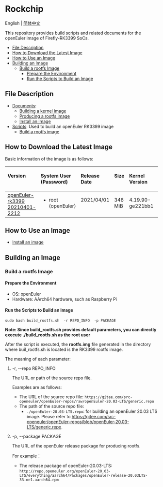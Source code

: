 # Rockchip

English | [简体中文](./README.md)

This repository provides build scripts and related documents for the openEuler image of Firefly-RK3399 SoCs.

<!-- TOC -->
- [File Description](#file-description)
- [How to Download the Latest Image](#how-to-download-the-latest-image)
- [How to Use an Image](#how-to-use-an-image)
- [Building an Image](#building-an-image)
  - [Build a rootfs Image](#build-a-rootfs-image)
    - [Prepare the Environment](#prepare-the-environment)
    - [Run the Scripts to Build an Image](#run-the-scripts-to-build-an-image)
<!-- /TOC -->

## File Description

- [Documents](./documents/):
  - [Building a kernel image](documents/编译内核镜像.md)
  - [Producing a rootfs image](documents/rootfs制作.md)
  - [Install an image](documents/刷写镜像.md)
- [Scripts](./scripts): Used to build an openEuler RK3399 image
  - [Build a rootfs image](scripts/build_rootfs.sh)

## How to Download the Latest Image

Basic information of the image is as follows:

<table><thead align="left"><tr>
<th class="cellrowborder" valign="top" width="10%"><p><strong>Version</strong></p></th>
<th class="cellrowborder" valign="top" width="10%"><p><strong>System User (Password)</strong></p></th>
<th class="cellrowborder" valign="top" width="10%"><p><strong>Release Date</strong></p></th>
<th class="cellrowborder" valign="top" width="10%"><p><strong>Size</strong></p></th>
<th class="cellrowborder" valign="top" width="10%"><p><strong>Kernel Version</strong></p></th>
<th class="cellrowborder" valign="top" width="10%"><p><strong>Repository of rootfs</strong></p></th>
</tr></thead>
<tbody><tr>
<td class="cellrowborder" valign="top" width="10%"><a href="https://isrc.iscas.ac.cn/eulixos/repo/others/openeuler-rk3399/FIREFLY-RK3399-BUILDROOT-GPT-20210401-2212.tar.gz">openEuler-rk3399 20210401-2212 </a></td>
<td class="cellrowborder" valign="top" width="10%"><ul><li>root (openEuler)</li></ul></td>
<td class="cellrowborder" valign="top" width="10%"><p>2021/04/01</p></td>
<td class="cellrowborder" valign="top" width="10%"><p>346 MiB</p></td>
<td class="cellrowborder" valign="top" width="10%"><p>4.19.90-ge221bb1</p></td>
<td class="cellrowborder" valign="top" width="10%"><a href="https://gitee.com/src-openeuler/openEuler-repos/blob/openEuler-20.03-LTS/generic.repo">openEuler 20.03 LTS repository</a></td>
</tr>
</tbody></table>

## How to Use an Image

- [Install an image](documents/刷写镜像.md)

## Building an Image

### Build a rootfs Image

#### Prepare the Environment

- OS: openEuler
- Hardware: AArch64 hardware, such as Raspberry Pi

#### Run the Scripts to Build an Image

   `sudo bash build_rootfs.sh  -r REPO_INFO  -p PACKAGE`

**Note: Since build_rootfs.sh provides default parameters, you can directly execute ./build_rootfs.sh as the root user**

After the script is executed, the **rootfs.img** file generated in the directory where buil_rootfs.sh is located is the RK3399 rootfs image.

   The meaning of each parameter:

1. -r, --repo REPO_INFO

    The URL or path of the source repo file.

    Examples are as follows:  
    - The URL of the source repo file: `https://gitee.com/src-openeuler/openEuler-repos/raw/openEuler-20.03-LTS/generic.repo`
    - The path of the source repo file:
        - `./openEuler-20.03-LTS.repo`: for building an openEuler 20.03 LTS image. Please refer to <https://gitee.com/src-openeuler/openEuler-repos/blob/openEuler-20.03-LTS/generic.repo>.

2. -p, --package PACKAGE

    The URL of the openEuler release package for producing rootfs.

    For example：

    - The release package of openEuler-20.03-LTS: `http://repo.openeuler.org/openEuler-20.03-LTS/everything/aarch64/Packages/openEuler-release-20.03LTS-33.oe1.aarch64.rpm`
